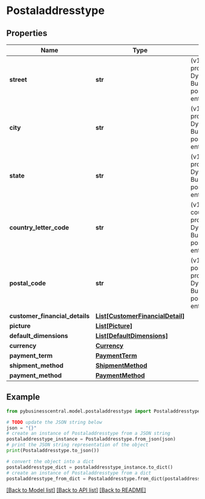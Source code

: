 # Postaladdresstype


## Properties

Name | Type | Description | Notes
------------ | ------------- | ------------- | -------------
**street** | **str** | (v1.0) The street property for the Dynamics 365 Business Central postaladdresstype entity | [optional] 
**city** | **str** | (v1.0) The city property for the Dynamics 365 Business Central postaladdresstype entity | [optional] 
**state** | **str** | (v1.0) The state property for the Dynamics 365 Business Central postaladdresstype entity | [optional] 
**country_letter_code** | **str** | (v1.0) The countryLetterCode property for the Dynamics 365 Business Central postaladdresstype entity | [optional] 
**postal_code** | **str** | (v1.0) The postalCode property for the Dynamics 365 Business Central postaladdresstype entity | [optional] 
**customer_financial_details** | [**List[CustomerFinancialDetail]**](CustomerFinancialDetail.md) |  | [optional] 
**picture** | [**List[Picture]**](Picture.md) |  | [optional] 
**default_dimensions** | [**List[DefaultDimensions]**](DefaultDimensions.md) |  | [optional] 
**currency** | [**Currency**](Currency.md) |  | [optional] 
**payment_term** | [**PaymentTerm**](PaymentTerm.md) |  | [optional] 
**shipment_method** | [**ShipmentMethod**](ShipmentMethod.md) |  | [optional] 
**payment_method** | [**PaymentMethod**](PaymentMethod.md) |  | [optional] 

## Example

```python
from pybusinesscentral.model.postaladdresstype import Postaladdresstype

# TODO update the JSON string below
json = "{}"
# create an instance of Postaladdresstype from a JSON string
postaladdresstype_instance = Postaladdresstype.from_json(json)
# print the JSON string representation of the object
print(Postaladdresstype.to_json())

# convert the object into a dict
postaladdresstype_dict = postaladdresstype_instance.to_dict()
# create an instance of Postaladdresstype from a dict
postaladdresstype_from_dict = Postaladdresstype.from_dict(postaladdresstype_dict)
```
[[Back to Model list]](../README.md#documentation-for-models) [[Back to API list]](../README.md#documentation-for-api-endpoints) [[Back to README]](../README.md)


